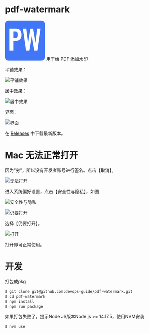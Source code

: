 # pdf-watermark

<img src="https://github.com/devops-guide/pdf-watermark/blob/master/icons/logo.png?raw=true" width="128"/>
用于给 PDF 添加水印

平铺效果：

![平铺效果](https://tva1.sinaimg.cn/large/008vxvgGly1h7r7dt67p8j31hf0u00x9.jpg)

居中效果：

![居中效果](https://tva1.sinaimg.cn/large/008vxvgGly1h7r7einzkvj31he0u076e.jpg)

界面：

![界面](https://tva1.sinaimg.cn/large/008vxvgGly1h7r7f6zvawj318g0rswgh.jpg)

在 [Releases](https://github.com/devops-guide/pdf-watermark/releases) 中下载最新版本。

# Mac 无法正常打开

因为“穷”，所以没有开发者账号进行签名。点击【取消】。

![无法打开](https://tva1.sinaimg.cn/large/008vxvgGly1h9ipnjmcg6j30eg0dsjru.jpg)

进入系统偏好设置，点击【安全性与隐私】，如图

![安全性与隐私](https://tva1.sinaimg.cn/large/008vxvgGly1h9ipqjg25jj30za0u0whr.jpg)

![仍要打开](https://tva1.sinaimg.cn/large/008vxvgGly1h9ippjjerij30y50u0wgn.jpg)

选择【仍要打开】。

![打开](https://tva1.sinaimg.cn/large/008vxvgGly1h9ipsg598vj30eg0kk0tn.jpg)

打开即可正常使用。

# 开发

打包成pkg

```
$ git clone git@github.com:devops-guide/pdf-watermark.git
$ cd pdf-watermark
$ npm install
$ npm run package
```

如果打包失败了，提示Node JS版本Node.js >= 14.17.5，使用NVM安装

```
$ nvm use
```